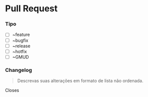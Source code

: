 # Pull Request

### Tipo
* [ ]  ~feature
* [ ]  ~bugfix 
* [ ]  ~release
* [ ]  ~hotfix
* [ ]  ~GMUD

### Changelog
> Descrevas suas alterações em formato de lista não ordenada.

Closes <issueId>
